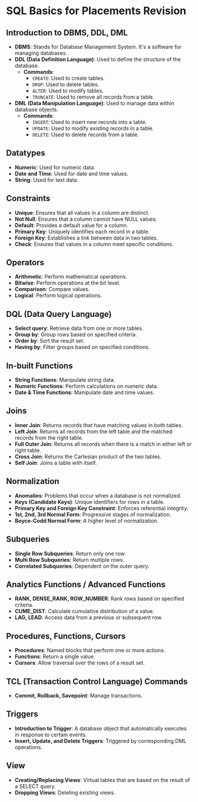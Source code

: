 # SQL Basics for Placements Revision

## Introduction to DBMS, DDL, DML
- **DBMS**: Stands for Database Management System. It's a software for managing databases.
- **DDL (Data Definition Language)**: Used to define the structure of the database.
  - **Commands**:
    - `CREATE`: Used to create tables.
    - `DROP`: Used to delete tables.
    - `ALTER`: Used to modify tables.
    - `TRUNCATE`: Used to remove all records from a table.
- **DML (Data Manipulation Language)**: Used to manage data within database objects.
  - **Commands**:
    - `INSERT`: Used to insert new records into a table.
    - `UPDATE`: Used to modify existing records in a table.
    - `DELETE`: Used to delete records from a table.

## Datatypes
- **Numeric**: Used for numeric data.
- **Date and Time**: Used for date and time values.
- **String**: Used for text data.

## Constraints
- **Unique**: Ensures that all values in a column are distinct.
- **Not Null**: Ensures that a column cannot have NULL values.
- **Default**: Provides a default value for a column.
- **Primary Key**: Uniquely identifies each record in a table.
- **Foreign Key**: Establishes a link between data in two tables.
- **Check**: Ensures that values in a column meet specific conditions.

## Operators
- **Arithmetic**: Perform mathematical operations.
- **Bitwise**: Perform operations at the bit level.
- **Comparison**: Compare values.
- **Logical**: Perform logical operations.

## DQL (Data Query Language)
- **Select query**: Retrieve data from one or more tables.
- **Group by**: Group rows based on specified criteria.
- **Order by**: Sort the result set.
- **Having by**: Filter groups based on specified conditions.

## In-built Functions
- **String Functions**: Manipulate string data.
- **Numeric Functions**: Perform calculations on numeric data.
- **Date & Time Functions**: Manipulate date and time values.

## Joins
- **Inner Join**: Returns records that have matching values in both tables.
- **Left Join**: Returns all records from the left table and the matched records from the right table.
- **Full Outer Join**: Returns all records when there is a match in either left or right table.
- **Cross Join**: Returns the Cartesian product of the two tables.
- **Self Join**: Joins a table with itself.

## Normalization
- **Anomalies**: Problems that occur when a database is not normalized.
- **Keys (Candidate Keys)**: Unique identifiers for rows in a table.
- **Primary Key and Foreign Key Constraint**: Enforces referential integrity.
- **1st, 2nd, 3rd Normal Form**: Progressive stages of normalization.
- **Boyce-Codd Normal Form**: A higher level of normalization.

## Subqueries
- **Single Row Subqueries**: Return only one row.
- **Multi Row Subqueries**: Return multiple rows.
- **Correlated Subqueries**: Dependent on the outer query.

## Analytics Functions / Advanced Functions
- **RANK, DENSE_RANK, ROW_NUMBER**: Rank rows based on specified criteria.
- **CUME_DIST**: Calculate cumulative distribution of a value.
- **LAG, LEAD**: Access data from a previous or subsequent row.

## Procedures, Functions, Cursors
- **Procedures**: Named blocks that perform one or more actions.
- **Functions**: Return a single value.
- **Cursors**: Allow traversal over the rows of a result set.

## TCL (Transaction Control Language) Commands
- **Commit, Rollback, Savepoint**: Manage transactions.

## Triggers
- **Introduction to Trigger**: A database object that automatically executes in response to certain events.
- **Insert, Update, and Delete Triggers**: Triggered by corresponding DML operations.

## View
- **Creating/Replacing Views**: Virtual tables that are based on the result of a SELECT query.
- **Dropping Views**: Deleting existing views.

